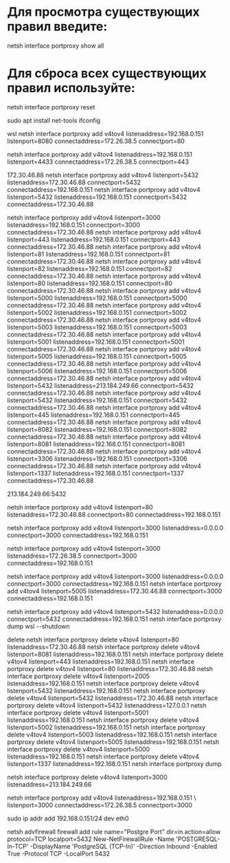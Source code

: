 # Для просмотра существующих правил введите:
netsh interface portproxy show all

# Для сброса всех существующих правил используйте:
netsh interface portproxy reset

sudo apt install net-tools
ifconfig

wsl
netsh interface portproxy add v4tov4 listenaddress=192.168.0.151 \
listenport=8080 connectaddress=172.26.38.5 connectport=80

netsh interface portproxy add v4tov4 listenaddress=192.168.0.151 \
listenport=4433 connectaddress=172.26.38.5 connectport=443

172.30.46.88
netsh interface portproxy add v4tov4 listenport=5432 listenaddress=172.30.46.88 connectport=5432 connectaddress=192.168.0.151
netsh interface portproxy add v4tov4 listenport=5432 listenaddress=192.168.0.151 connectport=5432 connectaddress=172.30.46.88

netsh interface portproxy add v4tov4 listenport=3000 listenaddress=192.168.0.151 connectport=3000 connectaddress=172.30.46.88
netsh interface portproxy add v4tov4 listenport=443 listenaddress=192.168.0.151 connectport=443 connectaddress=172.30.46.88
netsh interface portproxy add v4tov4 listenport=81 listenaddress=192.168.0.151 connectport=81 connectaddress=172.30.46.88
netsh interface portproxy add v4tov4 listenport=82 listenaddress=192.168.0.151 connectport=82 connectaddress=172.30.46.88
netsh interface portproxy add v4tov4 listenport=80 listenaddress=192.168.0.151 connectport=80 connectaddress=172.30.46.88
netsh interface portproxy add v4tov4 listenport=5000 listenaddress=192.168.0.151 connectport=5000 connectaddress=172.30.46.88
netsh interface portproxy add v4tov4 listenport=5002 listenaddress=192.168.0.151 connectport=5002 connectaddress=172.30.46.88
netsh interface portproxy add v4tov4 listenport=5003 listenaddress=192.168.0.151 connectport=5003 connectaddress=172.30.46.88
netsh interface portproxy add v4tov4 listenport=5001 listenaddress=192.168.0.151 connectport=5001 connectaddress=172.30.46.88
netsh interface portproxy add v4tov4 listenport=5005 listenaddress=192.168.0.151 connectport=5005 connectaddress=172.30.46.88
netsh interface portproxy add v4tov4 listenport=5006 listenaddress=192.168.0.151 connectport=5006 connectaddress=172.30.46.88
netsh interface portproxy add v4tov4 listenport=5432 listenaddress=213.184.249.66 connectport=5432 connectaddress=172.30.46.88
netsh interface portproxy add v4tov4 listenport=5432 listenaddress=192.168.0.151 connectport=5432 connectaddress=172.30.46.88
netsh interface portproxy add v4tov4 listenport=445 listenaddress=192.168.0.151 connectport=445 connectaddress=172.30.46.88
netsh interface portproxy add v4tov4 listenport=8082 listenaddress=192.168.0.151 connectport=8082 connectaddress=172.30.46.88
netsh interface portproxy add v4tov4 listenport=8081 listenaddress=192.168.0.151 connectport=8081 connectaddress=172.30.46.88
netsh interface portproxy add v4tov4 listenport=3306 listenaddress=192.168.0.151 connectport=3306 connectaddress=172.30.46.88
netsh interface portproxy add v4tov4 listenport=1337 listenaddress=192.168.0.151 connectport=1337 connectaddress=172.30.46.88

213.184.249.66:5432

netsh interface portproxy add v4tov4 listenport=80 listenaddress=172.30.46.88 connectport=80 connectaddress=192.168.0.151

netsh interface portproxy add v4tov4 listenport=3000 listenaddress=0.0.0.0 connectport=3000 connectaddress=192.168.0.151

netsh interface portproxy add v4tov4 listenport=3000 listenaddress=172.26.38.5 connectport=3000 connectaddress=192.168.0.151

netsh interface portproxy add v4tov4 listenport=3000 listenaddress=0.0.0.0 connectport=3000 connectaddress=192.168.0.151
netsh interface portproxy add v4tov4 listenport=5005 listenaddress=172.30.46.88 connectport=3000 connectaddress=192.168.0.151

netsh interface portproxy add v4tov4 listenport=5432 listenaddress=0.0.0.0 connectport=5432 connectaddress=192.168.0.151
netsh interface portproxy dump
wsl --shutdown

delete
netsh interface portproxy delete v4tov4 listenport=80 listenaddress=172.30.46.88
netsh interface portproxy delete v4tov4 listenport=8081 listenaddress=192.168.0.151
netsh interface portproxy delete v4tov4 listenport=443 listenaddress=192.168.0.151
netsh interface portproxy delete v4tov4 listenport=80 listenaddress=172.30.46.88
netsh interface portproxy delete v4tov4 listenport=2005 listenaddress=192.168.0.151
netsh interface portproxy delete v4tov4 listenport=5432 listenaddress=192.168.0.151
netsh interface portproxy delete v4tov4 listenport=5432 listenaddress=172.30.46.88
netsh interface portproxy delete v4tov4 listenport=5432 listenaddress=127.0.0.1
netsh interface portproxy delete v4tov4 listenport=5001 listenaddress=192.168.0.151
netsh interface portproxy delete v4tov4 listenport=5002 listenaddress=192.168.0.151
netsh interface portproxy delete v4tov4 listenport=5003 listenaddress=192.168.0.151
netsh interface portproxy delete v4tov4 listenport=5005 listenaddress=192.168.0.151
netsh interface portproxy delete v4tov4 listenport=5000 listenaddress=192.168.0.151
netsh interface portproxy delete v4tov4 listenport=1337 listenaddress=192.168.0.151
netsh interface portproxy dump


netsh interface portproxy delete v4tov4 listenport=3000 listenaddress=213.184.249.66

netsh interface portproxy add v4tov4 listenaddress=192.168.0.151 \ listenport=3000 connectaddress=172.26.38.5 connectport=3000

sudo ip addr add 192.168.0.151/24 dev eth0

netsh advfirewall firewall add rule name="Postgre Port" dir=in action=allow protocol=TCP localport=5432
New-NetFirewallRule -Name 'POSTGRESQL-In-TCP' -DisplayName 'PostgreSQL (TCP-In)' -Direction Inbound -Enabled True -Protocol TCP -LocalPort 5432